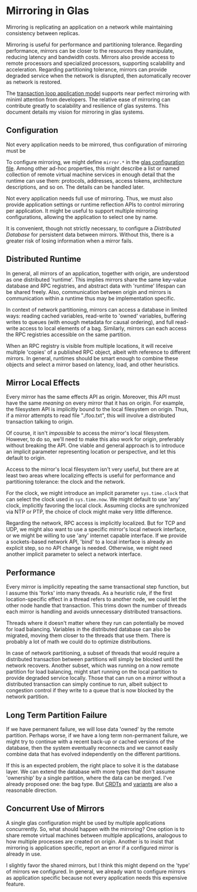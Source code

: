 # Mirroring in Glas

Mirroring is replicating an application on a network while maintaining consistency between replicas. 

Mirroring is useful for performance and partitioning tolerance. Regarding performance, mirrors can be closer to the resources they manipulate, reducing latency and bandwidth costs. Mirrors also provide access to remote processors and specialized processors, supporting scalability and acceleration. Regarding partitioning tolerance, mirrors can provide degraded service when the network is disrupted, then automatically recover as network is restored.

The [transaction loop application model](GlasApps.md) supports near perfect mirroring with miniml attention from developers. The relative ease of mirroring can contribute greatly to scalability and resilience of glas systems. This document details my vision for mirroring in glas systems.

## Configuration

Not every application needs to be mirrored, thus configuration of mirroring must be

To configure mirroring, we might define `mirror.*` in the [glas configuration file](GlasConfigLang.md). Among other ad-hoc properties, this might describe a list or named collection of remote virtual machine services in enough detail that the runtime can use them: protocols, addresses, access tokens, architecture descriptions, and so on. The details can be handled later.

Not every application needs full use of mirroring. Thus, we must also provide application settings or runtime reflection APIs to control mirroring per application. It might be useful to support multiple mirroring configurations, allowing the application to select one by name.

It is convenient, though not strictly necessary, to configure a *Distributed Database* for persistent data between mirrors. Without this, there is a greater risk of losing information when a mirror fails. 

## Distributed Runtime

In general, all mirrors of an application, together with origin, are understood as one distributed 'runtime'. This implies mirrors share the same key-value database and RPC registries, and abstract data with 'runtime' lifespan can be shared freely. Also, communication between origin and mirrors is communication within a runtime thus may be implementation specific.

In context of network partitioning, mirrors can access a database in limited ways: reading cached variables, read-write to 'owned' variables, buffering writes to queues (with enough metadata for causal ordering), and full read-write access to local elements of a bag. Similarly, mirrors can each access the RPC registries accessible on the same partition. 

When an RPC registry is visible from multiple locations, it will receive multiple 'copies' of a published RPC object, albeit with reference to different mirrors. In general, runtimes should be smart enough to combine these objects and select a mirror based on latency, load, and other heuristics.

## Mirror Local Effects

Every mirror has the same effects API as origin. Moreover, this API must have the same *meaning* on every mirror that it has on origin. For example, the filesystem API is implicitly bound to the local filesystem on origin. Thus, if a mirror attempts to read file "./foo.txt", this will involve a distributed transaction talking to origin.

Of course, it isn't *impossible* to access the mirror's local filesystem. However, to do so, we'll need to make this also work for origin, preferably without breaking the API. One viable and general approach is to introduce an implicit parameter representing location or perspective, and let this default to origin. 

Access to the mirror's local filesystem isn't very useful, but there are at least two areas where localizing effects is useful for performance and partitioning tolerance: the clock and the network.

For the clock, we might introduce an implicit parameter `sys.time.clock` that can select the clock used in `sys.time.now`. We might default to use 'any' clock, implicitly favoring the local clock. Assuming clocks are synchronized via NTP or PTP, the choice of clock might make very little difference.

Regarding the network, RPC access is implicitly localized. But for TCP and UDP, we might also want to use a specific mirror's local network interface, or we might be willing to use 'any' internet capable interface. If we provide a sockets-based network API, 'bind' to a local interface is already an explicit step, so no API change is needed. Otherwise, we might need another implicit parameter to select a network interface.

## Performance 

Every mirror is implicitly repeating the same transactional step function, but I assume this 'forks' into many threads. As a heuristic rule, if the first location-specific effect in a thread refers to another node, we could let the other node handle that transaction. This trims down the number of threads each mirror is handling and avoids unnecessary distributed transactions.

Threads where it doesn't matter where they run can potentially be moved for load balancing. Variables in the distributed database can also be migrated, moving them closer to the threads that use them. There is probably a lot of math we could do to optimize distributions.

In case of network partitioning, a subset of threads that would require a distributed transaction between partitions will simply be blocked until the network recovers. Another subset, which was running on a now remote partition for load balancing, might start running on the local partition to provide degraded service locally. Those that can run on a mirror without a distributed transaction can simply continue to run, albeit subject to congestion control if they write to a queue that is now blocked by the network partition.

## Long Term Partition Failure

If we have permanent failure, we will lose data 'owned' by the remote partition. Perhaps worse, if we have a long term non-permanent failure, we might try to continue with a recent back-up or cached versions of the database, then the system eventually reconnects and we cannot easily combine data that has evolved independently on the different partitions. 

If this is an expected problem, the right place to solve it is the database layer. We can extend the database with more types that don't assume 'ownership' by a single partition, where the data can be merged. I've already proposed one: the bag type. But [CRDTs](https://en.wikipedia.org/wiki/Conflict-free_replicated_data_type) and [variants](https://dl.acm.org/doi/10.1145/3360580) are also a reasonable direction.

## Concurrent Use of Mirrors

A single glas configuration might be used by multiple applications concurrently. So, what should happen with the mirroring? One option is to share remote virtual machines between multiple applications, analogous to how multiple processes are created on origin. Another is to insist that mirroring is application specific, report an error if a configured mirror is already in use.

I slightly favor the shared mirrors, but I think this might depend on the 'type' of mirrors we configured. In general, we already want to configure mirrors as application specific because not every application needs this expensive feature.


